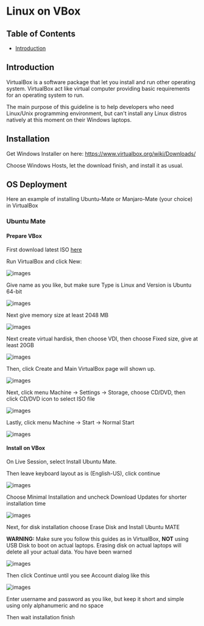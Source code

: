 # Linux on VBox

## Table of Contents
- [Introduction](https://github.com/mekatronik-achmadi/md_tutorial/blob/master/internship/tutorials/linuxvbox.md#introduction)

## Introduction
VirtualBox is a software package that let you install and run other operating system.
VirtualBox act like virtual computer providing basic requirements for an operating system to run.

The main purpose of this guideline is to help developers who need Linux/Unix programming environment,
but can't install any Linux distros natively at this moment on their Windows laptops.

## Installation

Get Windows Installer on here: https://www.virtualbox.org/wiki/Downloads/

Choose Windows Hosts, let the download finish, and install it as usual.

## OS Deployment

Here an example of installing Ubuntu-Mate or Manjaro-Mate (your choice) in VirtualBox

### Ubuntu Mate

#### Prepare VBox

First download latest ISO [here](https://ubuntu-mate.org/download/amd64/hirsute/)

Run VirtualBox and click New:

![images](images/vboxnew.png?raw=true)

Give name as you like, but make sure Type is Linux and Version is Ubuntu 64-bit

![images](images/vboxubu0.png?raw=true)

Next give memory size at least 2048 MB

![images](images/vboxubu1.png?raw=true)

Next create virtual hardisk, then choose VDI, then choose Fixed size, give at least 20GB

![images](images/vboxubu2.png?raw=true)

Then, click Create and Main VirtualBox page will shown up.

![images](images/vboxubu3.png?raw=true)

Next, click menu Machine -> Settings -> Storage, choose CD/DVD, then click CD/DVD icon to select ISO file

![images](images/vboxubu4.png?raw=true)

Lastly, click menu Machine -> Start -> Normal Start

![images](images/vboxubu5.png?raw=true)

#### Install on VBox

On Live Session, select Install Ubuntu Mate.

Then leave keyboard layout as is (English-US), click continue

![images](images/vboxubuins0.png?raw=true)

Choose Minimal Installation and uncheck Download Updates for shorter installation time
 
![images](images/vboxubuins1.png?raw=true)
 
Next, for disk installation choose Erase Disk and Install Ubuntu MATE
 
**WARNING:** Make sure you follow this guides as in VirtualBox, **NOT** using USB Disk to boot on actual laptops. Erasing disk on actual laptops will delete all your actual data. You have been warned
 
![images](images/vboxubuins2.png?raw=true)
 
Then click Continue until you see Account dialog like this
 
![images](images/vboxubuins3.png?raw=true)

Enter username and password as you like, but keep it short and simple using only alphanumeric and no space

Then wait installation finish
  
  
 
 
 
 
 
 